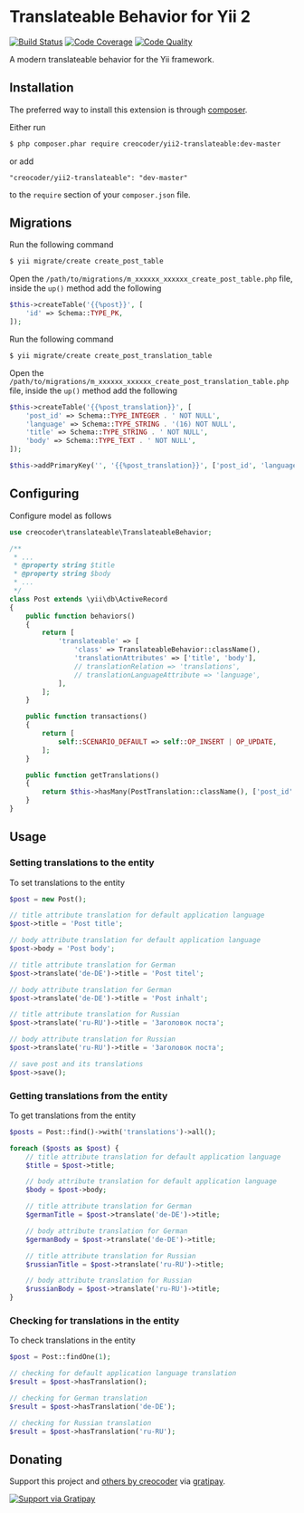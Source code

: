 # Translateable Behavior for Yii 2

[![Build Status](https://img.shields.io/travis/creocoder/yii2-translateable/master.svg?style=flat-square)](https://travis-ci.org/creocoder/yii2-translateable)
[![Code Coverage](https://img.shields.io/scrutinizer/coverage/g/creocoder/yii2-translateable/master.svg?style=flat-square)](https://scrutinizer-ci.com/g/creocoder/yii2-translateable/?branch=master)
[![Code Quality](https://img.shields.io/scrutinizer/g/creocoder/yii2-translateable/master.svg?style=flat-square)](https://scrutinizer-ci.com/g/creocoder/yii2-translateable/?branch=master)

A modern translateable behavior for the Yii framework.

## Installation

The preferred way to install this extension is through [composer](http://getcomposer.org/download/).

Either run

```bash
$ php composer.phar require creocoder/yii2-translateable:dev-master
```

or add

```
"creocoder/yii2-translateable": "dev-master"
```

to the `require` section of your `composer.json` file.

## Migrations

Run the following command

```bash
$ yii migrate/create create_post_table
```

Open the `/path/to/migrations/m_xxxxxx_xxxxxx_create_post_table.php` file,
inside the `up()` method add the following

```php
$this->createTable('{{%post}}', [
    'id' => Schema::TYPE_PK,
]);
```

Run the following command

```bash
$ yii migrate/create create_post_translation_table
```

Open the `/path/to/migrations/m_xxxxxx_xxxxxx_create_post_translation_table.php` file,
inside the `up()` method add the following

```php
$this->createTable('{{%post_translation}}', [
    'post_id' => Schema::TYPE_INTEGER . ' NOT NULL',
    'language' => Schema::TYPE_STRING . '(16) NOT NULL',
    'title' => Schema::TYPE_STRING . ' NOT NULL',
    'body' => Schema::TYPE_TEXT . ' NOT NULL',
]);

$this->addPrimaryKey('', '{{%post_translation}}', ['post_id', 'language']);
```

## Configuring

Configure model as follows

```php
use creocoder\translateable\TranslateableBehavior;

/**
 * ...
 * @property string $title
 * @property string $body
 * ...
 */
class Post extends \yii\db\ActiveRecord
{
    public function behaviors()
    {
        return [
            'translateable' => [
                'class' => TranslateableBehavior::className(),
                'translationAttributes' => ['title', 'body'],
                // translationRelation => 'translations',
                // translationLanguageAttribute => 'language',
            ],
        ];
    }

    public function transactions()
    {
        return [
            self::SCENARIO_DEFAULT => self::OP_INSERT | OP_UPDATE,
        ];
    }

    public function getTranslations()
    {
        return $this->hasMany(PostTranslation::className(), ['post_id' => 'id']);
    }
}
```

## Usage

### Setting translations to the entity

To set translations to the entity

```php
$post = new Post();

// title attribute translation for default application language
$post->title = 'Post title';

// body attribute translation for default application language
$post->body = 'Post body';

// title attribute translation for German
$post->translate('de-DE')->title = 'Post titel';

// body attribute translation for German
$post->translate('de-DE')->title = 'Post inhalt';

// title attribute translation for Russian
$post->translate('ru-RU')->title = 'Заголовок поста';

// body attribute translation for Russian
$post->translate('ru-RU')->title = 'Заголовок поста';

// save post and its translations
$post->save();
```

### Getting translations from the entity

To get translations from the entity

```php
$posts = Post::find()->with('translations')->all();

foreach ($posts as $post) {
    // title attribute translation for default application language
    $title = $post->title;

    // body attribute translation for default application language
    $body = $post->body;

    // title attribute translation for German
    $germanTitle = $post->translate('de-DE')->title;

    // body attribute translation for German
    $germanBody = $post->translate('de-DE')->title;

    // title attribute translation for Russian
    $russianTitle = $post->translate('ru-RU')->title;

    // body attribute translation for Russian
    $russianBody = $post->translate('ru-RU')->title;
}
```

### Checking for translations in the entity

To check translations in the entity

```php
$post = Post::findOne(1);

// checking for default application language translation
$result = $post->hasTranslation();

// checking for German translation
$result = $post->hasTranslation('de-DE');

// checking for Russian translation
$result = $post->hasTranslation('ru-RU');
```

## Donating

Support this project and [others by creocoder](https://gratipay.com/creocoder/) via [gratipay](https://gratipay.com/creocoder/).

[![Support via Gratipay](https://cdn.rawgit.com/gratipay/gratipay-badge/2.3.0/dist/gratipay.svg)](https://gratipay.com/creocoder/)
